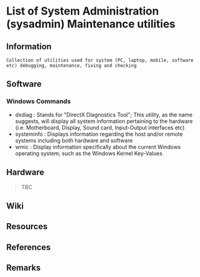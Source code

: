 # List of System Administration (sysadmin) Maintenance utilities 

## Information
```
Collection of utilities used for system (PC, laptop, mobile, software etc) debugging, maintenance, fixing and checking
```

## Software
### Windows Commands
+ dxdiag : Stands for "DirectX Diagnostics Tool"; This utility, as the name suggests, will display all system information pertaining to the hardware (i.e. Motherboard, Display, Sound card, Input-Output interfaces etc)
+ systeminfo : Displays information regarding the host and/or remote systems including both hardware and software
+ wmic : Display information specifically about the current Windows operating system; such as the Windows Kernel Key-Values

## Hardware
> TBC

## Wiki

## Resources

## References

## Remarks
